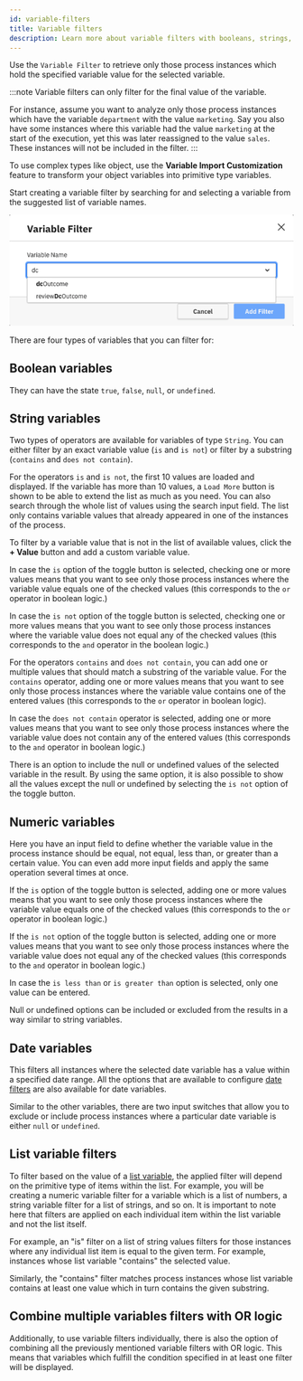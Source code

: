 ```yaml
---
id: variable-filters
title: Variable filters
description: Learn more about variable filters with booleans, strings, and more.
---
```


Use the `Variable Filter` to retrieve only those process instances which hold the specified variable value for the selected variable.

:::note
Variable filters can only filter for the final value of the variable.

For instance, assume you want to analyze only those process instances which have the variable `department` with the value `marketing`. Say you also have some instances where this variable had the value `marketing` at the start of the execution, yet this was later reassigned to the value `sales`. These instances will not be included in the filter.
:::

To use complex types like object, use the **Variable Import Customization** feature to transform your object variables into primitive type variables.

Start creating a variable filter by searching for and selecting a variable from the suggested list of variable names.

![Searching through the variables in variable filter](./img/variable-filter.png)

There are four types of variables that you can filter for:

## Boolean variables

They can have the state `true`, `false`, `null`, or `undefined`.

## String variables

Two types of operators are available for variables of type `String`. You can either filter by an exact variable value (`is` and `is not`) or filter by a substring (`contains` and `does not contain`).

For the operators `is` and `is not`, the first 10 values are loaded and displayed. If the variable has more than 10 values, a `Load More` button is shown to be able to extend the list as much as you need. You can also search through the whole list of values using the search input field. The list only contains variable values that already appeared in one of the instances of the process.

To filter by a variable value that is not in the list of available values, click the **+ Value** button and add a custom variable value.

In case the `is` option of the toggle button is selected, checking one or more values means that you want to see only those process instances where the variable value equals one of the checked values (this corresponds to the `or` operator in boolean logic.)

In case the `is not` option of the toggle button is selected, checking one or more values means that you want to see only those process instances where the variable value does not equal any of the checked values (this corresponds to the `and` operator in the boolean logic.)

For the operators `contains` and `does not contain`, you can add one or multiple values that should match a substring of the variable value. For the `contains` operator, adding one or more values means that you want to see only those process instances where the variable value contains one of the entered values (this corresponds to the `or` operator in boolean logic).

In case the `does not contain` operator is selected, adding one or more values means that you want to see only those process instances where the variable value does not contain any of the entered values (this corresponds to the `and` operator in boolean logic.)

There is an option to include the null or undefined values of the selected variable in the result. By using the same option, it is also possible to show all the values except the null or undefined by selecting the `is not` option of the toggle button.

## Numeric variables

Here you have an input field to define whether the variable value in the process instance should be equal, not equal, less than, or greater than a certain value. You can even add more input fields and apply the same operation several times at once.

If the `is` option of the toggle button is selected, adding one or more values means that you want to see only those process instances where the variable value equals one of the checked values (this corresponds to the `or` operator in boolean logic.)

If the `is not` option of the toggle button is selected, adding one or more values means that you want to see only those process instances where the variable value does not equal any of the checked values (this corresponds to the `and` operator in boolean logic.)

In case the `is less than` or `is greater than` option is selected, only one value can be entered.

Null or undefined options can be included or excluded from the results in a way similar to string variables.

## Date variables

This filters all instances where the selected date variable has a value within a specified date range. All the options that are available to configure [date filters](./metadata-filters.md#date-filters) are also available for date variables.

Similar to the other variables, there are two input switches that allow you to exclude or include process instances where a particular date variable is either `null` or `undefined`.

## List variable filters

To filter based on the value of a [list variable](../../../../self-managed/optimize-deployment/configuration/object-variables.md#list-variables), the applied filter will depend on the primitive type of items within the list. For example, you will be creating a numeric variable filter for a variable which is a list of numbers, a string variable filter for a list of strings, and so on. It is important to note here that filters are applied on each individual item within the list variable and not the list itself.

For example, an "is" filter on a list of string values filters for those instances where any individual list item is equal to the given term. For example, instances whose list variable "contains" the selected value.

Similarly, the "contains" filter matches process instances whose list variable contains at least one value which in turn contains the given substring.

## Combine multiple variables filters with OR logic

Additionally, to use variable filters individually, there is also the option of combining all the previously mentioned variable filters with OR logic. This means that variables which fulfill the condition specified in at least one filter will be displayed.
